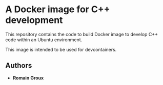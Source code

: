A Docker image for C++ development
==================================

This repository contains the code to build Docker image to develop C++ code within an Ubuntu environment. 

This image is intended to be used for devcontainers.

## Authors

* **Romain Groux**

